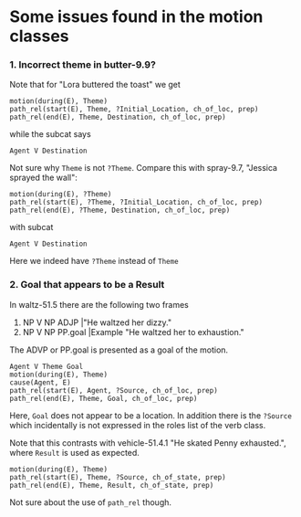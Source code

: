 
# Some issues found in the motion classes

### 1. Incorrect theme in butter-9.9?

Note that for "Lora buttered the toast" we get

```
motion(during(E), Theme)
path_rel(start(E), Theme, ?Initial_Location, ch_of_loc, prep)
path_rel(end(E), Theme, Destination, ch_of_loc, prep)
```

while the subcat says

```
Agent V Destination
```

Not sure why `Theme` is not `?Theme`. Compare this with spray-9.7, "Jessica sprayed the wall":

```
motion(during(E), ?Theme)
path_rel(start(E), ?Theme, ?Initial_Location, ch_of_loc, prep)
path_rel(end(E), ?Theme, Destination, ch_of_loc, prep)
```

with subcat

```
Agent V Destination
```

Here we indeed have `?Theme` instead of `Theme`


### 2. Goal that appears to be a Result

In waltz-51.5 there are the following two frames

1. NP V NP ADJP |"He waltzed her dizzy."
2. NP V NP PP.goal |Example	"He waltzed her to exhaustion."

The ADVP or PP.goal is presented as a goal of the motion.

```
Agent V Theme Goal
motion(during(E), Theme)
cause(Agent, E)
path_rel(start(E), Agent, ?Source, ch_of_loc, prep)
path_rel(end(E), Theme, Goal, ch_of_loc, prep)
```

Here, `Goal` does not appear to be a location. In addition there is the `?Source` which incidentally is not expressed in the roles list of the verb class.

Note that this contrasts with vehicle-51.4.1 "He skated Penny exhausted.", where `Result` is used as expected.

```
motion(during(E), Theme)
path_rel(start(E), Theme, ?Source, ch_of_state, prep)
path_rel(end(E), Theme, Result, ch_of_state, prep)
```

Not sure about the use of `path_rel` though.
